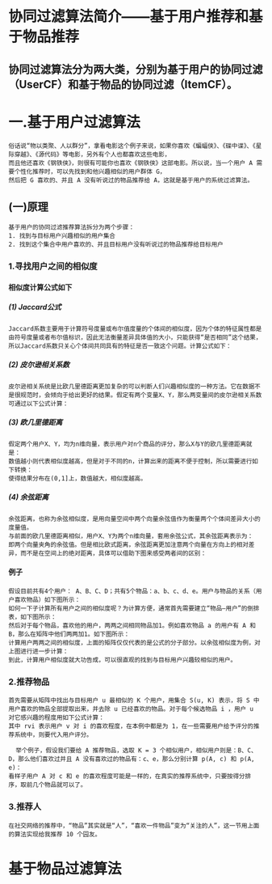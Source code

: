 协同过滤算法简介——基于用户推荐和基于物品推荐
======================================
协同过滤算法分为两大类，分别为基于用户的协同过滤（UserCF）和基于物品的协同过滤（ItemCF）。
--------------------------------------------------------------------------------

# 一.基于用户过滤算法

    俗话说“物以类聚、人以群分”，拿看电影这个例子来说，如果你喜欢《蝙蝠侠》、《碟中谍》、《星际穿越》、《源代码》等电影，另外有个人也都喜欢这些电影，
    而且他还喜欢《钢铁侠》，则很有可能你也喜欢《钢铁侠》这部电影。所以说，当一个用户 A 需要个性化推荐时，可以先找到和他兴趣相似的用户群体 G，
    然后把 G 喜欢的、并且 A 没有听说过的物品推荐给 A，这就是基于用户的系统过滤算法。

## (一)原理
    基于用户的协同过滤推荐算法拆分为两个步骤：
    1. 找到与目标用户兴趣相似的用户集合
    2. 找到这个集合中用户喜欢的、并且目标用户没有听说过的物品推荐给目标用户
### 1.寻找用户之间的相似度
#### 相似度计算公式如下
##### (1) Jaccard公式
    Jaccard系数主要用于计算符号度量或布尔值度量的个体间的相似度，因为个体的特征属性都是由符号度量或者布尔值标识，因此无法衡量差异具体值的大小，只能获得“是否相同”这个结果，所以Jaccard系数只关心个体间共同具有的特征是否一致这个问题。计算公式如下：

##### (2) 皮尔逊相关系数
    皮尔逊相关系统是比欧几里德距离更加复杂的可以判断人们兴趣相似度的一种方法。它在数据不是很规范时，会倾向于给出更好的结果。假定有两个变量X、Y，那么两变量间的皮尔逊相关系数可通过以下公式计算：

##### (3) 欧几里德距离
    假定两个用户X、Y，均为n维向量，表示用户对n个商品的评分，那么X与Y的欧几里德距离就是：
    数值越小则代表相似度越高，但是对于不同的n，计算出来的距离不便于控制，所以需要进行如下转换：
    使得结果分布在(0,1]上，数值越大，相似度越高。

##### (4) 余弦距离
    余弦距离，也称为余弦相似度，是用向量空间中两个向量余弦值作为衡量两个个体间差异大小的度量值。
    与前面的欧几里德距离相似，用户X、Y为两个n维向量，套用余弦公式，其余弦距离表示为：
    即两个向量夹角的余弦值。但是相比欧式距离，余弦距离更加注意两个向量在方向上的相对差异，而不是在空间上的绝对距离，具体可以借助下图来感受两者间的区别：
#### 例子
    假设目前共有4个用户： A、B、C、D；共有5个物品：a、b、c、d、e。用户与物品的关系（用户喜欢物品）如下图所示：
    如何一下子计算所有用户之间的相似度呢？为计算方便，通常首先需要建立“物品—用户”的倒排表，如下图所示：
    然后对于每个物品，喜欢他的用户，两两之间相同物品加1。例如喜欢物品 a 的用户有 A 和 B，那么在矩阵中他们两两加1。如下图所示：
    计算用户两两之间的相似度，上面的矩阵仅仅代表的是公式的分子部分。以余弦相似度为例，对上图进行进一步计算：
    到此，计算用户相似度就大功告成，可以很直观的找到与目标用户兴趣较相似的用户。
### 2.推荐物品
    首先需要从矩阵中找出与目标用户 u 最相似的 K 个用户，用集合 S(u, K) 表示，将 S 中用户喜欢的物品全部提取出来，并去除 u 已经喜欢的物品。对于每个候选物品 i ，用户 u 对它感兴趣的程度用如下公式计算：
    其中 rvi 表示用户 v 对 i 的喜欢程度，在本例中都是为 1，在一些需要用户给予评分的推荐系统中，则要代入用户评分。

      举个例子，假设我们要给 A 推荐物品，选取 K = 3 个相似用户，相似用户则是：B、C、D，那么他们喜欢过并且 A 没有喜欢过的物品有：c、e，那么分别计算 p(A, c) 和 p(A, e)：
    看样子用户 A 对 c 和 e 的喜欢程度可能是一样的，在真实的推荐系统中，只要按得分排序，取前几个物品就可以了。
    
### 3.推荐人
    在社交网络的推荐中，“物品”其实就是“人”，“喜欢一件物品”变为“关注的人”，这一节用上面的算法实现给我推荐 10 个园友。
    
    
# 基于物品过滤算法

